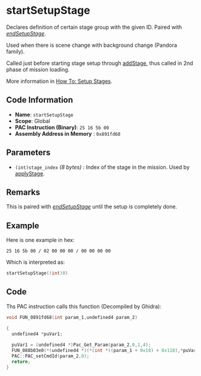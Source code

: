 # startSetupStage

Declares definition of certain stage group with the given ID. Paired with *[endSetupStage](./endsetupstage.md)*.

Used when there is scene change with background change (Pandora family).

Called just before starting stage setup through [addStage](./addstage_25165d00.md), thus called in 2nd phase of mission loading.

More information in [How To: Setup Stages](./guide/how-to-setup-stages.md).

## Code Information

- **Name**: `startSetupStage`
- **Scope**: Global
- **PAC Instruction (Binary)**: `25 16 5b 00`
- **Assembly Address in Memory** : `0x891fd68`

## Parameters

- `(int)stage_index` *(8 bytes)* : Index of the stage in the mission. Used by [applyStage](./applystage.md).

## Remarks

This is paired with *[endSetupStage](./endsetupstage.md)* until the setup is completely done.

## Example

Here is one example in hex:

```25 16 5b 00 / 02 00 00 00 / 00 00 00 00```

Which is interpreted as:

```c
startSetupStage((int)0)
```

## Code

Ths PAC instruction calls this function (Decompiled by Ghidra):

```c
void FUN_0891fd68(int param_1,undefined4 param_2)

{
  undefined4 *puVar1;
  
  puVar1 = (undefined4 *)Pac_Get_Param(param_2,0,1,4);
  FUN_088b03e0(*(undefined4 *)(*(int *)(param_1 + 0x10) + 0x118),*puVar1);
  PAC::PAC_setCmdId(param_2,0);
  return;
}
```

